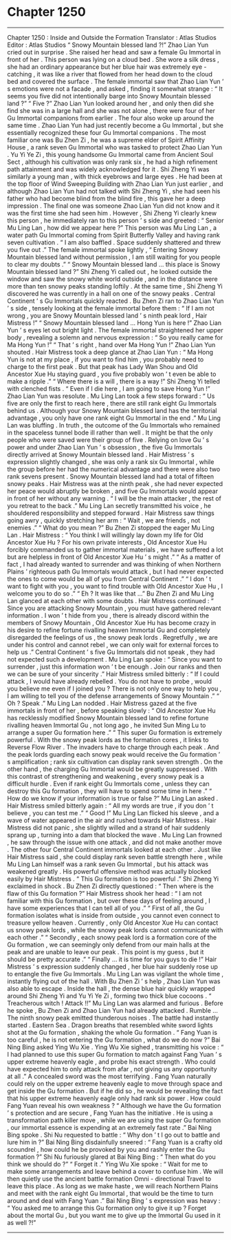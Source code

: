 
# Chapter 1250


---

Chapter 1250 : Inside and Outside the Formation
Translator :
Atlas Studios
Editor :
Atlas Studios
“ Snowy Mountain blessed land ?!” Zhao Lian Yun cried out in surprise .
She raised her head and saw a female Gu Immortal in front of her .
This person was lying on a cloud bed . She wore a silk dress , she had an ordinary appearance but her blue hair was extremely eye - catching , it was like a river that flowed from her head down to the cloud bed and covered the surface .
The female immortal saw that Zhao Lian Yun ’ s emotions were not a facade , and asked , finding it somewhat strange : “ It seems you five did not intentionally barge into Snowy Mountain blessed land ?”
“ Five ?” Zhao Lian Yun looked around her , and only then did she find she was in a large hall and she was not alone , there were four of her Gu Immortal companions from earlier .
The four also woke up around the same time .
Zhao Lian Yun had just recently become a Gu Immortal , but she essentially recognized these four Gu Immortal companions .
The most familiar one was Bu Zhen Zi , he was a supreme elder of Spirit Affinity House , a rank seven Gu Immortal who was tasked to protect Zhao Lian Yun .
Yu Yi Ye Zi , this young handsome Gu Immortal came from Ancient Soul Sect , although his cultivation was only rank six , he had a high refinement path attainment and was widely acknowledged for it .
Shi Zheng Yi was similarly a young man , with thick eyebrows and large eyes . He had been at the top floor of Wind Sweeping Building with Zhao Lian Yun just earlier , and although Zhao Lian Yun had not talked with Shi Zheng Yi , she had seen his father who had become blind from the blind fire , this gave her a deep impression .
The final one was someone Zhao Lian Yun did not know and it was the first time she had seen him .
However , Shi Zheng Yi clearly knew this person , he immediately ran to this person ’ s side and greeted : “ Senior Mu Ling Lan , how did we appear here ?”
This person was Mu Ling Lan , a water path Gu Immortal coming from Spirit Butterfly Valley and having rank seven cultivation .
“ I am also baffled . Space suddenly shattered and threw you five out .” The female immortal spoke lightly , “ Entering Snowy Mountain blessed land without permission , I am still waiting for you people to clear my doubts .”
“ Snowy Mountain blessed land … this place is Snowy Mountain blessed land ?” Shi Zheng Yi called out , he looked outside the window and saw the snowy white world outside , and in the distance were more than ten snowy peaks standing loftily .
At the same time , Shi Zheng Yi discovered he was currently in a hall on one of the snowy peaks .
Central Continent ’ s Gu Immortals quickly reacted .
Bu Zhen Zi ran to Zhao Lian Yun ’ s side , tensely looking at the female immortal before them : “ If I am not wrong , you are Snowy Mountain blessed land ’ s ninth peak lord , Hair Mistress !”
“ Snowy Mountain blessed land … Hong Yun is here !” Zhao Lian Yun ’ s eyes let out bright light .
The female immortal straightened her upper body , revealing a solemn and nervous expression : “ So you really came for Ma Hong Yun !”
“ That ’ s right , hand over Ma Hong Yun !” Zhao Lian Yun shouted .
Hair Mistress took a deep glance at Zhao Lian Yun : “ Ma Hong Yun is not at my place , if you want to find him , you probably need to charge to the first peak . But that peak has Lady Wan Shou and Old Ancestor Xue Hu staying guard , you five probably won ’ t even be able to make a ripple .”
“ Where there is a will , there is a way !” Shi Zheng Yi telled with clenched fists .
“ Even if I die here , I am going to save Hong Yun !” Zhao Lian Yun was resolute .
Mu Ling Lan took a few steps forward : “ Us five are only the first to reach here , there are still rank eight Gu Immortals behind us . Although your Snowy Mountain blessed land has the territorial advantage , you only have one rank eight Gu Immortal in the end .”
Mu Ling Lan was bluffing .
In truth , the outcome of the Gu Immortals who remained in the spaceless tunnel bode ill rather than well .
It might be that the only people who were saved were their group of five .
Relying on love Gu ’ s power and under Zhao Lian Yun ’ s obsession , the five Gu Immortals directly arrived at Snowy Mountain blessed land .
Hair Mistress ’ s expression slightly changed , she was only a rank six Gu Immortal , while the group before her had the numerical advantage and there were also two rank sevens present .
Snowy Mountain blessed land had a total of fifteen snowy peaks .
Hair Mistress was at the ninth peak , she had never expected her peace would abruptly be broken , and five Gu Immortals would appear in front of her without any warning .
“ I will be the main attacker , the rest of you retreat to the back .” Mu Ling Lan secretly transmitted his voice , he shouldered responsibility and stepped forward .
Hair Mistress saw things going awry , quickly stretching her arm : “ Wait , we are friends , not enemies .”
“ What do you mean ?” Bu Zhen Zi stopped the eager Mu Ling Lan .
Hair Mistress : “ You think I will willingly lay down my life for Old Ancestor Xue Hu ? For his own private interests , Old Ancestor Xue Hu forcibly commanded us to gather immortal materials , we have suffered a lot but are helpless in front of Old Ancestor Xue Hu ’ s might .”
“ As a matter of fact , I had already wanted to surrender and was thinking of when Northern Plains ’ righteous path Gu Immortals would attack , but I had never expected the ones to come would be all of you from Central Continent .”
“ I don ’ t want to fight with you , you want to find trouble with Old Ancestor Xue Hu , I welcome you to do so .”
“ Eh ? It was like that …” Bu Zhen Zi and Mu Ling Lan glanced at each other with some doubts .
Hair Mistress continued : “ Since you are attacking Snowy Mountain , you must have gathered relevant information . I won ’ t hide from you , there is already discord within the members of Snowy Mountain , Old Ancestor Xue Hu has become crazy in his desire to refine fortune rivalling heaven Immortal Gu and completely disregarded the feelings of us , the snowy peak lords . Regretfully , we are under his control and cannot rebel , we can only wait for external forces to help us .”
Central Continent ’ s five Gu Immortals did not speak , they had not expected such a development .
Mu Ling Lan spoke : “ Since you want to surrender , just this information won ’ t be enough . Join our ranks and then we can be sure of your sincerity .”
Hair Mistress smiled bitterly : “ If I could attack , I would have already rebelled . You do not have to probe , would you believe me even if I joined you ? There is not only one way to help you , I am willing to tell you of the defense arrangements of Snowy Mountain .”
“ Oh ? Speak .” Mu Ling Lan nodded .
Hair Mistress gazed at the five immortals in front of her , before speaking slowly : “ Old Ancestor Xue Hu has recklessly modified Snowy Mountain blessed land to refine fortune rivalling heaven Immortal Gu , not long ago , he invited Sun Ming Lu to arrange a super Gu formation here .”
“ This super Gu formation is extremely powerful . With the snowy peak lords as the formation cores , it links to Reverse Flow River . The invaders have to charge through each peak . And the peak lords guarding each snowy peak would receive the Gu formation ’ s amplification ; rank six cultivation can display rank seven strength . On the other hand , the charging Gu Immortal would be greatly suppressed . With this contrast of strengthening and weakening , every snowy peak is a difficult hurdle . Even if rank eight Gu Immortals come , unless they can destroy this Gu formation , they will have to spend some time in here .”
“ How do we know if your information is true or false ?” Mu Ling Lan asked .
Hair Mistress smiled bitterly again : “ All my words are true , if you don ’ t believe , you can test me .”
“ Good !” Mu Ling Lan flicked his sleeve , and a wave of water appeared in the air and rushed towards Hair Mistress .
Hair Mistress did not panic , she slightly willed and a strand of hair suddenly sprang up , turning into a dam that blocked the wave .
Mu Ling Lan frowned , he saw through the issue with one attack , and did not make another move .
The other four Central Continent immortals looked at each other .
Just like Hair Mistress said , she could display rank seven battle strength here , while Mu Ling Lan himself was a rank seven Gu Immortal , but his attack was weakened greatly . His powerful offensive method was actually blocked easily by Hair Mistress .
“ This Gu formation is too powerful .” Shi Zheng Yi exclaimed in shock .
Bu Zhen Zi directly questioned : “ Then where is the flaw of this Gu formation ?”
Hair Mistress shook her head : “ I am not familiar with this Gu formation , but over these days of feeling around , I have some experiences that I can tell all of you .”
“ First of all , the Gu formation isolates what is inside from outside , you cannot even connect to treasure yellow heaven . Currently , only Old Ancestor Xue Hu can contact us snowy peak lords , while the snowy peak lords cannot communicate with each other .”
“ Secondly , each snowy peak lord is a formation core of the Gu formation , we can seemingly only defend from our main halls at the peak and are unable to leave our peak . This point is my guess , but it should be pretty accurate .”
“ Finally … it is time for you guys to die !”
Hair Mistress ’ s expression suddenly changed , her blue hair suddenly rose up to entangle the five Gu Immortals .
Mu Ling Lan was vigilant the whole time , instantly flying out of the hall .
With Bu Zhen Zi ’ s help , Zhao Lian Yun was also able to escape .
Inside the hall , the dense blue hair quickly wrapped around Shi Zheng Yi and Yu Yi Ye Zi , forming two thick blue cocoons .
“ Treacherous witch ! Attack !!” Mu Ling Lan was alarmed and furious .
Before he spoke , Bu Zhen Zi and Zhao Lian Yun had already attacked .
Rumble …
The ninth snowy peak emitted thunderous noises .
The battle had instantly started .
Eastern Sea .
Dragon breaths that resembled white sword lights shot at the Gu formation , shaking the whole Gu formation .
“ Fang Yuan is too careful , he is not entering the Gu formation , what do we do now ?” Bai Ning Bing asked Ying Wu Xie .
Ying Wu Xie sighed , transmitting his voice : “ I had planned to use this super Gu formation to match against Fang Yuan ’ s upper extreme heavenly eagle , and probe his exact strength . Who could have expected him to only attack from afar , not giving us any opportunity at all .”
A concealed sword was the most terrifying .
Fang Yuan naturally could rely on the upper extreme heavenly eagle to move through space and get inside the Gu formation . But if he did so , he would be revealing the fact that his upper extreme heavenly eagle only had rank six power .
How could Fang Yuan reveal his own weakness ?
“ Although we have the Gu formation ’ s protection and are secure , Fang Yuan has the initiative . He is using a transformation path killer move , while we are using the super Gu formation , our immortal essence is expending at an extremely fast rate .” Bai Ning Bing spoke .
Shi Nu requested to battle : “ Why don ’ t I go out to battle and lure him in ?”
Bai Ning Bing disdainfully sneered : “ Fang Yuan is a crafty old scoundrel , how could he be provoked by you and rashly enter the Gu formation ?”
Shi Nu furiously glared at Bai Ning Bing : “ Then what do you think we should do ?”
“ Forget it .” Ying Wu Xie spoke : “ Wait for me to make some arrangements and leave behind a cover to confuse him . We will then quietly use the ancient battle formation Omni - directional Travel to leave this place . As long as we make haste , we will reach Northern Plains and meet with the rank eight Gu Immortal , that would be the time to turn around and deal with Fang Yuan .”
Bai Ning Bing ’ s expression was heavy : “ You asked me to arrange this Gu formation only to give it up ? Forget about the mortal Gu , but you want me to give up the Immortal Gu used in it as well ?!”

---

